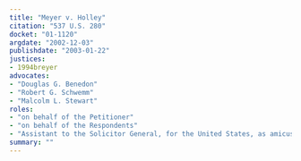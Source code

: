 ```yaml
---
title: "Meyer v. Holley"
citation: "537 U.S. 280"
docket: "01-1120"
argdate: "2002-12-03"
publishdate: "2003-01-22"
justices:
- 1994breyer
advocates:
- "Douglas G. Benedon"
- "Robert G. Schwemm"
- "Malcolm L. Stewart"
roles:
- "on behalf of the Petitioner"
- "on behalf of the Respondents"
- "Assistant to the Solicitor General, for the United States, as amicus curiae, supporting the Respondents"
summary: ""
---
```


